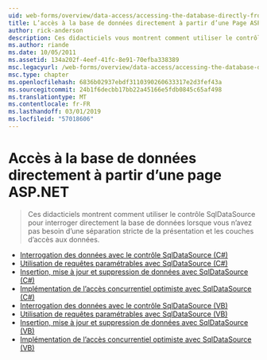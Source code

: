 ```yaml
---
uid: web-forms/overview/data-access/accessing-the-database-directly-from-an-aspnet-page/index
title: L’accès à la base de données directement à partir d’une Page ASP.NET | Microsoft Docs
author: rick-anderson
description: Ces didacticiels vous montrent comment utiliser le contrôle SqlDataSource pour interroger directement la base de données lorsque vous n’avez pas besoin d’une séparation stricte de la présentation et de données...
ms.author: riande
ms.date: 10/05/2011
ms.assetid: 134a202f-4eef-41fc-8e91-70efba338389
msc.legacyurl: /web-forms/overview/data-access/accessing-the-database-directly-from-an-aspnet-page
msc.type: chapter
ms.openlocfilehash: 6836b02937ebdf3110390260633317e2d3fef43a
ms.sourcegitcommit: 24b1f6decbb17bb22a45166e5fdb0845c65af498
ms.translationtype: MT
ms.contentlocale: fr-FR
ms.lasthandoff: 03/01/2019
ms.locfileid: "57018606"
---
```

<a name="accessing-the-database-directly-from-an-aspnet-page"></a>Accès à la base de données directement à partir d’une page ASP.NET
====================
> Ces didacticiels montrent comment utiliser le contrôle SqlDataSource pour interroger directement la base de données lorsque vous n’avez pas besoin d’une séparation stricte de la présentation et les couches d’accès aux données.


- [Interrogation des données avec le contrôle SqlDataSource (C#)](querying-data-with-the-sqldatasource-control-cs.md)
- [Utilisation de requêtes paramétrables avec SqlDataSource (C#)](using-parameterized-queries-with-the-sqldatasource-cs.md)
- [Insertion, mise à jour et suppression de données avec SqlDataSource (C#)](inserting-updating-and-deleting-data-with-the-sqldatasource-cs.md)
- [Implémentation de l’accès concurrentiel optimiste avec SqlDataSource (C#)](implementing-optimistic-concurrency-with-the-sqldatasource-cs.md)
- [Interrogation des données avec le contrôle SqlDataSource (VB)](querying-data-with-the-sqldatasource-control-vb.md)
- [Utilisation de requêtes paramétrables avec SqlDataSource (VB)](using-parameterized-queries-with-the-sqldatasource-vb.md)
- [Insertion, mise à jour et suppression de données avec SqlDataSource (VB)](inserting-updating-and-deleting-data-with-the-sqldatasource-vb.md)
- [Implémentation de l’accès concurrentiel optimiste avec SqlDataSource (VB)](implementing-optimistic-concurrency-with-the-sqldatasource-vb.md)
